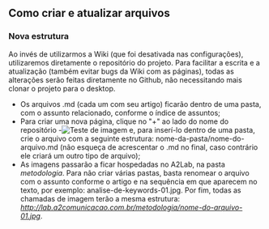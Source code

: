 ## Como criar e atualizar arquivos

### Nova estrutura

Ao invés de utilizarmos a Wiki (que foi desativada nas configurações), utilizaremos diretamente o repositório do projeto.
Para facilitar a escrita e a atualização (também evitar bugs da Wiki com as páginas), todas as alterações serão feitas diretamente no Github, não necessitando mais clonar o projeto para o desktop.

* Os arquivos .md (cada um com seu artigo) ficarão dentro de uma pasta, com o assunto relacionado, conforme o índice de assuntos;
* Para criar uma nova página, clique no "+" ao lado do nome do repositório -![Teste de imagem](http://lab.a2comunicacao.com.br/metodologia/como-criar-e-atualizar-arquivos.png)
 e, para inserí-lo dentro de uma pasta, crie o arquivo com a seguinte estrutura: nome-da-pasta/nome-do-arquivo.md (não esqueça de acrescentar o .md no final, caso contrário ele criará um outro tipo de arquivo);
* As imagens passarão a ficar hospedadas no A2Lab, na pasta _metodologia_. Para não criar várias pastas, basta renomear o arquivo com o assunto conforme o artigo e na sequência em que aparecem no texto, por exemplo: analise-de-keywords-01.jpg. Por fim, todas as chamadas de imagem terão a mesma estrutura: _http://lab.a2comunicacao.com.br/metodologia/nome-do-arquivo-01.jpg_.


